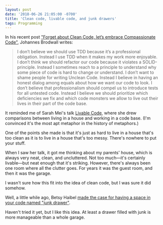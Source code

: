 ```yaml
---
layout: post
date: '2018-06-26 21:05:00 -0700'
title: 'Clean code, livable code, and junk drawers'
tags: Programming
---
```

In his recent post ["Forget about Clean Code, let’s embrace Compassionate Code"](http://johannesbrodwall.com/2018/06/24/forget-about-clean-code-lets-embrace-compassionate-code/), Johannes Brodwall writes:

> I don’t believe we should use TDD because it’s a professional obligation. Instead I use TDD when it makes my work more enjoyable. I don’t think we should refactor our code because it violates a SOLID-principle. Instead I sometimes reach to a principle to understand why some piece of code is hard to change or understand. I don’t want to shame people for writing Unclean Code. Instead I believe in having an honest dialog among equals about how we want our code to look. I don’t believe that professionalism should compel us to introduce tests for all untested code. Instead I believe we should prioritize which deficiencies we fix and which code monsters we allow to live out their lives in their part of the code base.

It reminded me of Sarah Mei's talk [Livable Code](https://www.youtube.com/watch?v=lI77oMKr5EY), where she drew comparisons between living in a house and working in a code base. (I'm convinced it's the most apt metaphor in the history of metaphors.)

One of the points she made is that it's just as hard to live in a house that's too clean as it is to live in a house that's too messy. There's nowhere to put your stuff.

When I saw her talk, it got me thinking about my parents' house, which is always very neat, clean, and uncluttered. Not too much&mdash;it's certainly livable&mdash;but neat enough that it's striking. However, there's always been one room where all the clutter goes. For years it was the guest room, and then it was the garage.

I wasn't sure how this fit into the idea of clean code, but I was sure it did somehow.

Well, a little while ago, Betsy Haibel [made the case for having a space in your code named "junk drawer"](https://twitter.com/betsythemuffin/status/1003313844108824584).

Haven't tried it yet, but I like this idea. At least a drawer filled with junk is more manageable than a whole garage.
